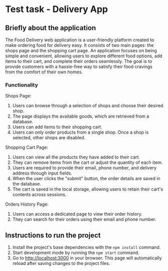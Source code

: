 # Test task - Delivery App

## Briefly about the application

The Food Delivery web application is a user-friendly platform created to make ordering food for delivery easy. It consists of two main pages: the shops page and the shopping cart page. An application focuses on being simple and convenient, allowing users to explore different food options, add items to their cart, and complete their orders seamlessly. The goal is to provide customers with a hassle-free way to satisfy their food cravings from the comfort of their own homes.

### Functionality

Shops Page:

1. Users can browse through a selection of shops and choose their desired shop.
2. The page displays the available goods, which are retrieved from a database.
3. Users can add items to their shopping cart.
4. Users can only order products from a single shop. Once a shop is selected, other shops are disabled.

Shopping Cart Page:

1. Users can view all the products they have added to their cart.
2. They can remove items from the cart or adjust the quantity of each item.
3. Users are required to provide their email, phone number, and delivery address through input fields.
4. When the user clicks the "submit" button, the order details are saved in the database.
5. The cart is saved in the local storage, allowing users to retain their cart's contents across sessions.

Orders History Page:

1. Users can access a dedicated page to view their order history.
2. They can search for their orders using their email and phone number.

## Instructions to run the project

1. Install the project's base dependencies with the `npm install` command.
2. Start development mode by running the `npm start` command.
3. Go to [http://localhost:3000](http://localhost:3000) in your browser. This page
will automatically reload after saving changes to the project files.
